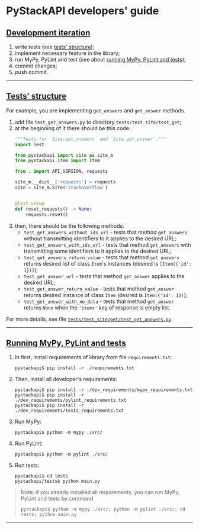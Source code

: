 # PyStackAPI developers' guide

## [Development iteration](https://github.com/wchistow/pystackapi/blob/master/CONTRIBUTING.md#development-iteration)

1. write tests (see [tests' structure](https://github.com/wchistow/pystackapi/blob/master/CONTRIBUTING.md#tests-structure));
2. implement necessary feature in the library;
3. run MyPy, PyLint and test (see about [running MyPy, PyLint and tests](https://github.com/wchistow/pystackapi/blob/master/CONTRIBUTING.md#running-mypy-and-tests));
4. commit changes;
5. push commit.

---

## [Tests' structure](https://github.com/wchistow/pystackapi/blob/master/CONTRIBUTING.md#tests-structure)

For example, you are implementing `get_answers` and `get_answer` methods.

1. add file `test_get_answers.py` to directory `tests/test_site/test_get`;
2. at the beginning of it there should be this code:
   ```python
   """Tests for `Site.get_answers` and `Site.get_answer`."""
   import lest
   
   from pystackapi import site as site_m
   from pystackapi.item import Item
   
   from . import API_VERSION, requests
   
   site_m.__dict__['requests'] = requests
   site = site_m.Site('stackoverflow')
   
   
   @lest.setup
   def reset_requests() -> None:
       requests.reset()
   ```
3. then, there should be the following methods:
    + `test_get_answers_without_ids_url` - tests that method `get_answers` without transmitting identifiers to it applies to the desired URL;
    + `test_get_answers_with_ids_url` - tests that method `get_answers` with transmitting some identifiers to it applies to the desired URL;
    + `test_get_answers_return_value` - tests that method `get_answers` returns desired list of class `Item`'s instances (desired is `[Item({'id': 1})]`);
    + `test_get_answer_url` - tests that method `get_answer` applies to the desired URL;
    + `test_get_answer_return_value` - tests that method `get_answer` returns desired instance of class `Item` (desired is `Item({'id': 1})`);
    + `test_get_answer_with_no_data` - tests that method `get_answer` returns `None` when the `'items'` key of response is empty list.

For more details, see file [`tests/test_site/get/test_get_answers.py`](https://github.com/wchistow/pystackapi/blob/master/tests/test_site/get/test_get_answers.py).

---

## [Running MyPy, PyLint and tests](https://github.com/wchistow/pystackapi/blob/master/CONTRIBUTING.md#running-mypy-and-tests)

1. In first, install requirements of library from file `requirements.txt`:
   ```shell
   pystackapi$ pip install -r ./requirements.txt
   ``` 
2. Then, install all developer's requirements:
   ```shell
   pystackapi$ pip install -r ./dev_requirements/mypy_requirements.txt
   pystackapi$ pip install -r ./dev_requirements/pylint_requirements.txt
   pystackapi$ pip install -r ./dev_requirements/tests_requirements.txt
   ```
3. Run MyPy:
   ```shell
   pystackapi$ python -m mypy ./src/
   ```
4. Run PyLint:
   ```shell
   pystackapi$ python -m pylint ./src/
   ```
5. Run tests:
   ```shell
   pystackapi$ cd tests
   pystackapi/tests$ python main.py
   ```

> Note: if you already installed all requirements, you can run MyPy, PyLint and tests by command
> ```shell
> pystackapi$ python -m mypy ./src/; python -m pylint ./src/; cd tests; python main.py
> ```

---
